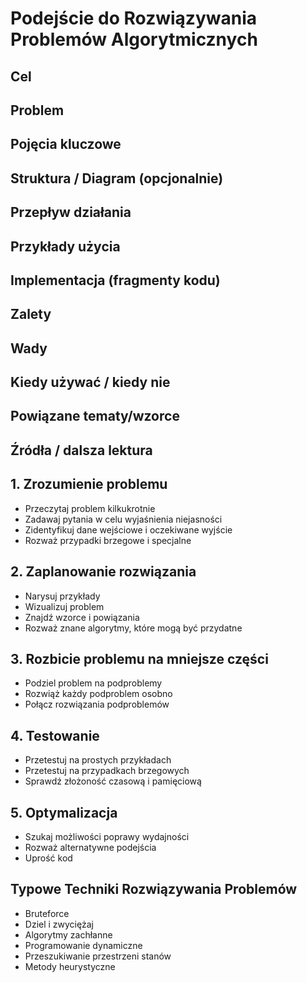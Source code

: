 # Podejście do Rozwiązywania Problemów Algorytmicznych

## Cel

## Problem

## Pojęcia kluczowe

## Struktura / Diagram (opcjonalnie)

## Przepływ działania

## Przykłady użycia

## Implementacja (fragmenty kodu)

## Zalety

## Wady

## Kiedy używać / kiedy nie

## Powiązane tematy/wzorce

## Źródła / dalsza lektura


## 1. Zrozumienie problemu
- Przeczytaj problem kilkukrotnie
- Zadawaj pytania w celu wyjaśnienia niejasności
- Zidentyfikuj dane wejściowe i oczekiwane wyjście
- Rozważ przypadki brzegowe i specjalne

## 2. Zaplanowanie rozwiązania
- Narysuj przykłady
- Wizualizuj problem
- Znajdź wzorce i powiązania
- Rozważ znane algorytmy, które mogą być przydatne

## 3. Rozbicie problemu na mniejsze części
- Podziel problem na podproblemy
- Rozwiąż każdy podproblem osobno
- Połącz rozwiązania podproblemów

## 4. Testowanie
- Przetestuj na prostych przykładach
- Przetestuj na przypadkach brzegowych
- Sprawdź złożoność czasową i pamięciową

## 5. Optymalizacja
- Szukaj możliwości poprawy wydajności
- Rozważ alternatywne podejścia
- Uprość kod

## Typowe Techniki Rozwiązywania Problemów
- Bruteforce
- Dziel i zwyciężaj
- Algorytmy zachłanne
- Programowanie dynamiczne
- Przeszukiwanie przestrzeni stanów
- Metody heurystyczne

